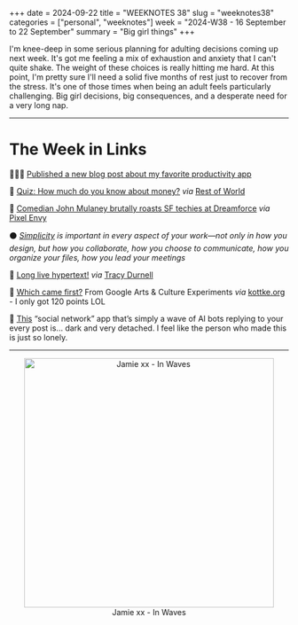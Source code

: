 +++
date = 2024-09-22
title = "WEEKNOTES 38"
slug = "weeknotes38"
categories = ["personal", "weeknotes"]
week = "2024-W38 - 16 September to 22 September"
summary = "Big girl things"
+++


I'm knee-deep in some serious planning for adulting decisions coming up next week. It's got me feeling a mix of exhaustion and anxiety that I can't quite shake. The weight of these choices is really hitting me hard. At this point, I'm pretty sure I'll need a solid five months of rest just to recover from the stress. It's one of those times when being an adult feels particularly challenging. Big girl decisions, big consequences, and a desperate need for a very long nap.

---

# The Week in Links

👩🏻‍💻 [Published a new blog post about my favorite productivity app](https://krabf.com/150-days-with-structured/)

🤑 [Quiz: How much do you know about money?](https://restofworld.org/2024/quiz-global-inflation-rates/) *via* [Rest of World](https://restofworld.org/)

🤣 [Comedian John Mulaney brutally roasts SF techies at Dreamforce](https://pxlnv.com/linklog/mulaney-dreamforce/?ref=krabf.com) *via* [Pixel Envy](https://pxlnv.com/)

⚫ *[Simplicity](https://minimalism.substack.com/p/removing-complexity-to-add-meaning) is important in every aspect of your work—not only in how you design, but how you collaborate, how you choose to communicate, how you organize your files, how you lead your meetings*

🔗 [Long live hypertext!](https://tracydurnell.com/2024/09/19/long-live-hypertext/?ref=krabf.com) *via* [Tracy Durnell](https://tracydurnell.com/)

🎲 [Which came first?](https://artsandculture.google.com/experiment/what-came-first/ZQGBUPErEE3bVg) From Google Arts & Culture Experiments *via* [kottke.org](https://kottke.org/24/09/0045298-which-came-first-a-quiz/?ref=krabf.com) - I only got 120 points LOL

🤖 [This](https://www.theverge.com/2024/9/17/24247253/social-ai-app-replace-humans-with-bots) “social network” app that’s simply a wave of AI bots replying to your every post is... dark and very detached. I feel like the person who made this is just so lonely.

---

<div align="center">
   <a href="https://song.link/krabfwk38"><img src="/weeknotes/weeknotes38/jamie-xx-in-waves.jpg" alt="Jamie xx - In Waves" width="450">
</a>
<figcaption>Jamie xx - In Waves</figcaption>
</figure>
</div>